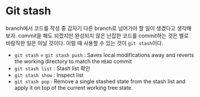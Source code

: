 # Git stash

branch에서 코드를 작성 중 갑자기 다른 branch로 넘어가야 할 일이 생겼다고 생각해보자. commit을 해도 되겠지만 완성되지 않은 난잡한 코드를 commit하는 것은 별로 바람직한 일은 아닐 것이다. 이럴 때 사용할 수 있는 것이 `git stash`이다.

- `git stash` = `git stash push` : Saves local modifications away and reverts the working directory to match the `HEAD` commit
- `git stash list` : Stash list 확인
- `git stash show` : Inspect list
- `git stash pop` : Remove a single stashed state from the stash list and apply it on top of the current working tree state.

